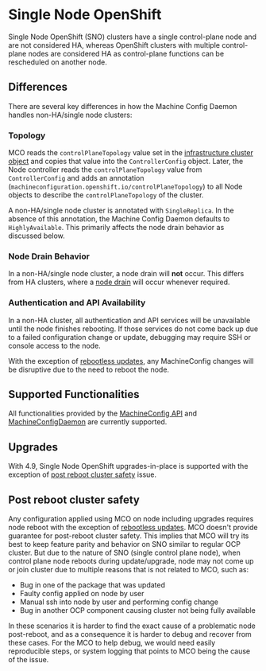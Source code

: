 # Single Node OpenShift

Single Node OpenShift (SNO) clusters have a single control-plane node and are not considered HA, whereas OpenShift clusters with multiple control-plane nodes are considered HA as control-plane functions can be rescheduled on another node.

## Differences

There are several key differences in how the Machine Config Daemon handles non-HA/single node clusters:

### Topology

MCO reads the `controlPlaneTopology` value set in the [infrastructure cluster object](https://github.com/openshift/api/blob/master/config/v1/0000_10_config-operator_01_infrastructure.crd.yaml#L182) and copies that value into the `ControllerConfig` object. Later, the Node controller reads the `controlPlaneTopology` value from `ControllerConfig` and adds an annotation (`machineconfiguration.openshift.io/controlPlaneTopology`) to all Node objects to describe the `controlPlaneTopology` of the cluster.

A non-HA/single node cluster is annotated with `SingleReplica`. In the absence of this annotation, the Machine Config Daemon defaults to `HighlyAvailable`. This primarily affects the node drain behavior as discussed below.

### Node Drain Behavior

In a non-HA/single node cluster, a node drain will **not** occur. This differs from HA clusters, where a [node drain](./MachineConfigDaemon.md#node-drain) will occur whenever required. 

### Authentication and API Availability

In a non-HA cluster, all authentication and API services will be unavailable until the node finishes rebooting. If those services do not come back up due to a failed configuration change or update, debugging may require SSH or console access to the node.

With the exception of [rebootless updates](./MachineConfigDaemon.md#rebootless-updates), any MachineConfig changes will be disruptive due to the need to reboot the node.

## Supported Functionalities

All functionalities provided by the [MachineConfig API](./MachineConfiguration.md) and [MachineConfigDaemon](./MachineConfigDaemon) are currently supported.

## Upgrades

With 4.9, Single Node OpenShift upgrades-in-place is supported with the exception of [post reboot cluster safety](#Post-reboot-cluster-safety) issue.

## Post reboot cluster safety
Any configuration applied using MCO on node including upgrades requires node reboot with the exception of [rebootless updates](./MachineConfigDaemon.md#rebootless-updates). MCO doesn't provide guarantee for post-reboot cluster safety. This implies that MCO will try its best to keep feature parity and behavior on SNO similar to regular OCP cluster. But due to the nature of SNO (single control plane node), when control plane node reboots during update/upgrade, node may not come up or join cluster due to multiple reasons that is not related to MCO, such as:

- Bug in one of the package that was updated
- Faulty config applied on node by user
- Manual ssh into node by user and performing config change
- Bug in another OCP component causing cluster not being fully available

In these scenarios it is harder to find the exact cause of a problematic node post-reboot, and as a consequence it is harder to debug and recover from these cases. For the MCO to help debug, we would need easily reproducible steps, or system logging that points to MCO being the cause of the issue.
